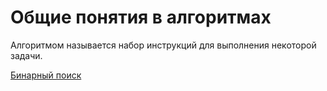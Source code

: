<h1>Общие понятия в алгоритмах</h1>

<p>Алгоритмом называется набор инструкций для выполнения некоторой задачи.</p>

<a href="https://github.com/teekirienkov/EducationJS/blob/master/Algorithms/Introduction/binarySearch.js">Бинарный поиск</a>